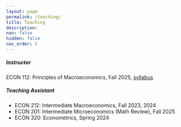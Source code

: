 ```yaml
---
layout: page
permalink: /teaching/
title: Teaching
description: 
nav: false
hidden: false
nav_order: 5
---
```

##### Instructor
ECON 112: Principles of Macroeconomics, Fall 2025, [syllabus](https://github.com/michellejtao/econ112/blob/main/ECON112_Syllabus.pdf) 

##### Teaching Assistant 
* ECON 212: Intermediate Macroeconomics, Fall 2023, 2024
* ECON 201: Intermediate Microeconomics (Math Review), Fall 2025
* ECON 320: Econometrics, Spring 2024 
